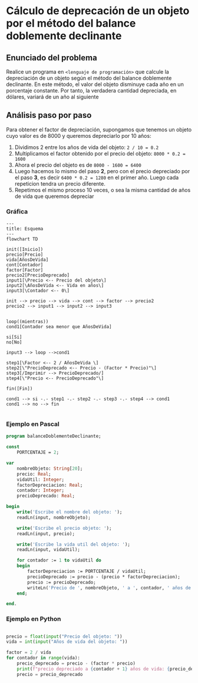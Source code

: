 # Cálculo de deprecación de un objeto por el método del balance doblemente declinante

## Enunciado del problema

Realice un programa en `<lenguaje de programación>` que calcule la depreciación de un objeto según el método del balance doblemente declinante. En este método, el valor del objeto disminuye cada año en un porcentaje constante. Por tanto, la verdadera cantidad depreciada, en dólares, variará de un año al siguiente

## Análisis paso por paso

Para obtener el factor de depreciación, supongamos que tenemos un objeto cuyo valor es de 8000 y queremos depreciarlo por 10 años:

1. Dividimos 2 entre los años de vida del objeto: `2 / 10 = 0.2`
2. Multiplicamos el factor obtenido por el precio del objeto: `8000 * 0.2 = 1600`
3. Ahora el precio del objeto es de `8000 - 1600 = 6400`
4. Luego hacemos lo mismo del paso **2**, pero con el precio depreciado por el paso **3**, es decir `6400 * 0.2 = 1280` en el primer año. Luego cada repeticion tendra un precio diferente.
5. Repetimos el mismo proceso 10 veces, o sea la misma cantidad de años de vida que queremos depreciar

### Gráfica

```mermaid
---
title: Esquema
---
flowchart TD

init([Inicio])
precio[Precio]
vida[AñosDeVida]
cont[Contador]
factor[Factor]
precio2[PrecioDeprecado]
input1[\Precio <-- Precio del objeto\]
input2[\AñosDeVida <-- Vida en años\]
input3[\Contador <-- 0\]

init --> precio --> vida --> cont --> factor --> precio2
precio2 --> input1 --> input2 --> input3


loop((mientras))
cond1[Contador sea menor que AñosDeVida]

si[Si]
no[No]

input3 --> loop -->cond1

step1[\Factor <-- 2 / AñosDeVida \]
step2[\"PrecioDeprecado <-- Precio - (Factor * Precio)"\]
step3[/Imprimir --> PrecioDeprecado/]
step4[\"Precio <-- PrecioDeprecado"\]

fin([Fin])

cond1 --> si -.- step1 -.- step2 -.- step3 -.- step4 --> cond1
cond1 --> no --> fin


```

### Ejemplo en Pascal

```pascal
program balanceDoblementeDeclinante;

const
    PORTCENTAJE = 2;

var
    nombreObjeto: String[20];
    precio: Real;
    vidaUtil: Integer;
    factorDepreciacion: Real;
    contador: Integer;
    precioDeprecado: Real;

begin
    write('Escribe el nombre del objeto: ');
    readLn(input, nombreObjeto);

    write('Escribe el precio objeto: ');
    readLn(input, precio);

    write('Escribe la vida util del objeto: ');
    readLn(input, vidaUtil);

    for contador := 1 to vidaUtil do
    begin
        factorDepreciacion := PORTCENTAJE / vidaUtil;
        precioDeprecado := precio - (precio * factorDepreciacion);
        precio := precioDeprecado;
        writeLn('Precio de ', nombreObjeto, ' a ', contador, ' años de deprecacion: ', Round(precio));
    end;

end.
```

### Ejemplo en Python

```python

precio = float(input("Precio del objeto: "))
vida = int(input("Años de vida del objeto: "))

factor = 2 / vida
for contador in range(vida):
    precio_deprecado = precio - (factor * precio)
    print(f"precio depreciado a {contador + 1} años de vida: {precio_deprecado}")
    precio = precio_deprecado
```
